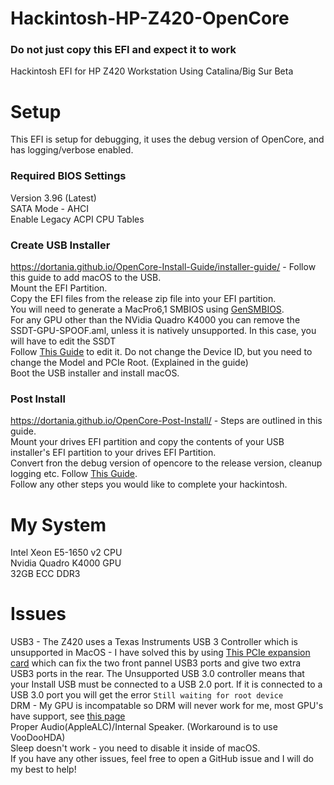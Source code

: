 # Hackintosh-HP-Z420-OpenCore
### Do not just copy this EFI and expect it to work
Hackintosh EFI for HP Z420 Workstation Using Catalina/Big Sur Beta   
# Setup
This EFI is setup for debugging, it uses the debug version of OpenCore, and has logging/verbose enabled.   
### Required BIOS Settings
Version 3.96 (Latest)    
SATA Mode - AHCI   
Enable Legacy ACPI CPU Tables   
### Create USB Installer
https://dortania.github.io/OpenCore-Install-Guide/installer-guide/ - Follow this guide to add macOS to the USB.   
Mount the EFI Partition.   
Copy the EFI files from the release zip file into your EFI partition.    
You will need to generate a MacPro6,1 SMBIOS using [GenSMBIOS](https://github.com/corpnewt/GenSMBIOS).  
For any GPU other than the NVidia Quadro K4000 you can remove the SSDT-GPU-SPOOF.aml, unless it is natively unsupported. In this case, you will have to edit the SSDT   
Follow [This Guide](https://dortania.github.io/Getting-Started-With-ACPI/Universal/spoof.html) to edit it. Do not change the Device ID, but you need to change the Model and PCIe Root. (Explained in the guide)  
Boot the USB installer and install macOS.  
### Post Install
https://dortania.github.io/OpenCore-Post-Install/ - Steps are outlined in this guide.   
Mount your drives EFI partition and copy the contents of your USB installer's EFI partition to your drives EFI Partition.   
Convert fron the debug version of opencore to the release version, cleanup logging etc. Follow [This Guide](https://dortania.github.io/OpenCore-Post-Install/cosmetic/verbose.html#macos-decluttering).   
Follow any other steps you would like to complete your hackintosh.    
# My System
Intel Xeon E5-1650 v2 CPU  
Nvidia Quadro K4000 GPU   
32GB ECC DDR3   
# Issues
USB3 - The Z420 uses a Texas Instruments USB 3 Controller which is unsupported in MacOS - I have solved this by using [This PCIe expansion card](https://www.amazon.co.uk/gp/product/B00JEVLEFQ/ref=ppx_yo_dt_b_asin_title_o00_s00?ie=UTF8&psc=1) which can fix the two front pannel USB3 ports and give two extra USB3 ports in the rear. The Unsupported USB 3.0 controller means that your Install USB must be connected to a USB 2.0 port. If it is connected to a USB 3.0 port you will get the error `Still waiting for root device`    
DRM - My GPU is incompatable so DRM will never work for me, most GPU's have support, see [this page]()   
Proper Audio(AppleALC)/Internal Speaker. (Workaround is to use VooDooHDA)   
Sleep doesn't work - you need to disable it inside of macOS.  
If you have any other issues, feel free to open a GitHub issue and I will do my best to help!   
